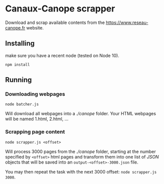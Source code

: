 # Canaux-Canope scrapper


Download and scrap available contents from the https://www.reseau-canope.fr website.

## Installing

make sure you have a recent node (tested on Node 10).

```
npm install
```

## Running


### Downloading webpages

```
node batcher.js
```

Will download all webpages into a _./canope_ folder.
Your HTML webpages will be named 1.html, 2.html, …


### Scrapping page content

```
node scrapper.js <offset>
```

Will process 3000 pages from the _./canope_ folder,
starting at the number specified by `<offset>`  html pages
and transform them into one list of _JSON_ objects that will be saved into
an `output-<offset>-3000.json` file.

You may then repeat the task with the next 3000 offset: `node scrapper.js 3000`.
